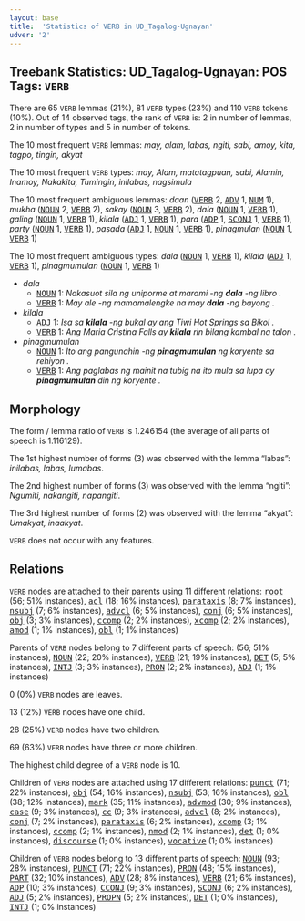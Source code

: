 ```yaml
---
layout: base
title:  'Statistics of VERB in UD_Tagalog-Ugnayan'
udver: '2'
---
```


## Treebank Statistics: UD_Tagalog-Ugnayan: POS Tags: `VERB`

There are 65 `VERB` lemmas (21%), 81 `VERB` types (23%) and 110 `VERB` tokens (10%).
Out of 14 observed tags, the rank of `VERB` is: 2 in number of lemmas, 2 in number of types and 5 in number of tokens.

The 10 most frequent `VERB` lemmas: <em>may, alam, labas, ngiti, sabi, amoy, kita, tagpo, tingin, akyat</em>

The 10 most frequent `VERB` types:  <em>may, Alam, matatagpuan, sabi, Alamin, Inamoy, Nakakita, Tumingin, inilabas, nagsimula</em>

The 10 most frequent ambiguous lemmas: <em>daan</em> (<tt><a href="tl_ugnayan-pos-VERB.html">VERB</a></tt> 2, <tt><a href="tl_ugnayan-pos-ADV.html">ADV</a></tt> 1, <tt><a href="tl_ugnayan-pos-NUM.html">NUM</a></tt> 1), <em>mukha</em> (<tt><a href="tl_ugnayan-pos-NOUN.html">NOUN</a></tt> 2, <tt><a href="tl_ugnayan-pos-VERB.html">VERB</a></tt> 2), <em>sakay</em> (<tt><a href="tl_ugnayan-pos-NOUN.html">NOUN</a></tt> 3, <tt><a href="tl_ugnayan-pos-VERB.html">VERB</a></tt> 2), <em>dala</em> (<tt><a href="tl_ugnayan-pos-NOUN.html">NOUN</a></tt> 1, <tt><a href="tl_ugnayan-pos-VERB.html">VERB</a></tt> 1), <em>galing</em> (<tt><a href="tl_ugnayan-pos-NOUN.html">NOUN</a></tt> 1, <tt><a href="tl_ugnayan-pos-VERB.html">VERB</a></tt> 1), <em>kilala</em> (<tt><a href="tl_ugnayan-pos-ADJ.html">ADJ</a></tt> 1, <tt><a href="tl_ugnayan-pos-VERB.html">VERB</a></tt> 1), <em>para</em> (<tt><a href="tl_ugnayan-pos-ADP.html">ADP</a></tt> 1, <tt><a href="tl_ugnayan-pos-SCONJ.html">SCONJ</a></tt> 1, <tt><a href="tl_ugnayan-pos-VERB.html">VERB</a></tt> 1), <em>party</em> (<tt><a href="tl_ugnayan-pos-NOUN.html">NOUN</a></tt> 1, <tt><a href="tl_ugnayan-pos-VERB.html">VERB</a></tt> 1), <em>pasada</em> (<tt><a href="tl_ugnayan-pos-ADJ.html">ADJ</a></tt> 1, <tt><a href="tl_ugnayan-pos-NOUN.html">NOUN</a></tt> 1, <tt><a href="tl_ugnayan-pos-VERB.html">VERB</a></tt> 1), <em>pinagmulan</em> (<tt><a href="tl_ugnayan-pos-NOUN.html">NOUN</a></tt> 1, <tt><a href="tl_ugnayan-pos-VERB.html">VERB</a></tt> 1)

The 10 most frequent ambiguous types:  <em>dala</em> (<tt><a href="tl_ugnayan-pos-NOUN.html">NOUN</a></tt> 1, <tt><a href="tl_ugnayan-pos-VERB.html">VERB</a></tt> 1), <em>kilala</em> (<tt><a href="tl_ugnayan-pos-ADJ.html">ADJ</a></tt> 1, <tt><a href="tl_ugnayan-pos-VERB.html">VERB</a></tt> 1), <em>pinagmumulan</em> (<tt><a href="tl_ugnayan-pos-NOUN.html">NOUN</a></tt> 1, <tt><a href="tl_ugnayan-pos-VERB.html">VERB</a></tt> 1)


* <em>dala</em>
  * <tt><a href="tl_ugnayan-pos-NOUN.html">NOUN</a></tt> 1: <em>Nakasuot sila ng uniporme at marami -ng <b>dala</b> -ng libro .</em>
  * <tt><a href="tl_ugnayan-pos-VERB.html">VERB</a></tt> 1: <em>May ale -ng mamamalengke na may <b>dala</b> -ng bayong .</em>
* <em>kilala</em>
  * <tt><a href="tl_ugnayan-pos-ADJ.html">ADJ</a></tt> 1: <em>Isa sa <b>kilala</b> -ng bukal ay ang Tiwi Hot Springs sa Bikol .</em>
  * <tt><a href="tl_ugnayan-pos-VERB.html">VERB</a></tt> 1: <em>Ang Maria Cristina Falls ay <b>kilala</b> rin bilang kambal na talon .</em>
* <em>pinagmumulan</em>
  * <tt><a href="tl_ugnayan-pos-NOUN.html">NOUN</a></tt> 1: <em>Ito ang pangunahin -ng <b>pinagmumulan</b> ng koryente sa rehiyon .</em>
  * <tt><a href="tl_ugnayan-pos-VERB.html">VERB</a></tt> 1: <em>Ang paglabas ng mainit na tubig na ito mula sa lupa ay <b>pinagmumulan</b> din ng koryente .</em>

## Morphology

The form / lemma ratio of `VERB` is 1.246154 (the average of all parts of speech is 1.116129).

The 1st highest number of forms (3) was observed with the lemma “labas”: <em>inilabas, labas, lumabas</em>.

The 2nd highest number of forms (3) was observed with the lemma “ngiti”: <em>Ngumiti, nakangiti, napangiti</em>.

The 3rd highest number of forms (2) was observed with the lemma “akyat”: <em>Umakyat, inaakyat</em>.

`VERB` does not occur with any features.


## Relations

`VERB` nodes are attached to their parents using 11 different relations: <tt><a href="tl_ugnayan-dep-root.html">root</a></tt> (56; 51% instances), <tt><a href="tl_ugnayan-dep-acl.html">acl</a></tt> (18; 16% instances), <tt><a href="tl_ugnayan-dep-parataxis.html">parataxis</a></tt> (8; 7% instances), <tt><a href="tl_ugnayan-dep-nsubj.html">nsubj</a></tt> (7; 6% instances), <tt><a href="tl_ugnayan-dep-advcl.html">advcl</a></tt> (6; 5% instances), <tt><a href="tl_ugnayan-dep-conj.html">conj</a></tt> (6; 5% instances), <tt><a href="tl_ugnayan-dep-obj.html">obj</a></tt> (3; 3% instances), <tt><a href="tl_ugnayan-dep-ccomp.html">ccomp</a></tt> (2; 2% instances), <tt><a href="tl_ugnayan-dep-xcomp.html">xcomp</a></tt> (2; 2% instances), <tt><a href="tl_ugnayan-dep-amod.html">amod</a></tt> (1; 1% instances), <tt><a href="tl_ugnayan-dep-obl.html">obl</a></tt> (1; 1% instances)

Parents of `VERB` nodes belong to 7 different parts of speech:  (56; 51% instances), <tt><a href="tl_ugnayan-pos-NOUN.html">NOUN</a></tt> (22; 20% instances), <tt><a href="tl_ugnayan-pos-VERB.html">VERB</a></tt> (21; 19% instances), <tt><a href="tl_ugnayan-pos-DET.html">DET</a></tt> (5; 5% instances), <tt><a href="tl_ugnayan-pos-INTJ.html">INTJ</a></tt> (3; 3% instances), <tt><a href="tl_ugnayan-pos-PRON.html">PRON</a></tt> (2; 2% instances), <tt><a href="tl_ugnayan-pos-ADJ.html">ADJ</a></tt> (1; 1% instances)

0 (0%) `VERB` nodes are leaves.

13 (12%) `VERB` nodes have one child.

28 (25%) `VERB` nodes have two children.

69 (63%) `VERB` nodes have three or more children.

The highest child degree of a `VERB` node is 10.

Children of `VERB` nodes are attached using 17 different relations: <tt><a href="tl_ugnayan-dep-punct.html">punct</a></tt> (71; 22% instances), <tt><a href="tl_ugnayan-dep-obj.html">obj</a></tt> (54; 16% instances), <tt><a href="tl_ugnayan-dep-nsubj.html">nsubj</a></tt> (53; 16% instances), <tt><a href="tl_ugnayan-dep-obl.html">obl</a></tt> (38; 12% instances), <tt><a href="tl_ugnayan-dep-mark.html">mark</a></tt> (35; 11% instances), <tt><a href="tl_ugnayan-dep-advmod.html">advmod</a></tt> (30; 9% instances), <tt><a href="tl_ugnayan-dep-case.html">case</a></tt> (9; 3% instances), <tt><a href="tl_ugnayan-dep-cc.html">cc</a></tt> (9; 3% instances), <tt><a href="tl_ugnayan-dep-advcl.html">advcl</a></tt> (8; 2% instances), <tt><a href="tl_ugnayan-dep-conj.html">conj</a></tt> (7; 2% instances), <tt><a href="tl_ugnayan-dep-parataxis.html">parataxis</a></tt> (6; 2% instances), <tt><a href="tl_ugnayan-dep-xcomp.html">xcomp</a></tt> (3; 1% instances), <tt><a href="tl_ugnayan-dep-ccomp.html">ccomp</a></tt> (2; 1% instances), <tt><a href="tl_ugnayan-dep-nmod.html">nmod</a></tt> (2; 1% instances), <tt><a href="tl_ugnayan-dep-det.html">det</a></tt> (1; 0% instances), <tt><a href="tl_ugnayan-dep-discourse.html">discourse</a></tt> (1; 0% instances), <tt><a href="tl_ugnayan-dep-vocative.html">vocative</a></tt> (1; 0% instances)

Children of `VERB` nodes belong to 13 different parts of speech: <tt><a href="tl_ugnayan-pos-NOUN.html">NOUN</a></tt> (93; 28% instances), <tt><a href="tl_ugnayan-pos-PUNCT.html">PUNCT</a></tt> (71; 22% instances), <tt><a href="tl_ugnayan-pos-PRON.html">PRON</a></tt> (48; 15% instances), <tt><a href="tl_ugnayan-pos-PART.html">PART</a></tt> (32; 10% instances), <tt><a href="tl_ugnayan-pos-ADV.html">ADV</a></tt> (28; 8% instances), <tt><a href="tl_ugnayan-pos-VERB.html">VERB</a></tt> (21; 6% instances), <tt><a href="tl_ugnayan-pos-ADP.html">ADP</a></tt> (10; 3% instances), <tt><a href="tl_ugnayan-pos-CCONJ.html">CCONJ</a></tt> (9; 3% instances), <tt><a href="tl_ugnayan-pos-SCONJ.html">SCONJ</a></tt> (6; 2% instances), <tt><a href="tl_ugnayan-pos-ADJ.html">ADJ</a></tt> (5; 2% instances), <tt><a href="tl_ugnayan-pos-PROPN.html">PROPN</a></tt> (5; 2% instances), <tt><a href="tl_ugnayan-pos-DET.html">DET</a></tt> (1; 0% instances), <tt><a href="tl_ugnayan-pos-INTJ.html">INTJ</a></tt> (1; 0% instances)

